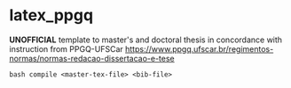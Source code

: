 # latex_ppgq
**UNOFFICIAL** template to master's and doctoral thesis in concordance with instruction from PPGQ-UFSCar https://www.ppgq.ufscar.br/regimentos-normas/normas-redacao-dissertacao-e-tese

```bash compile <master-tex-file> <bib-file> ```
